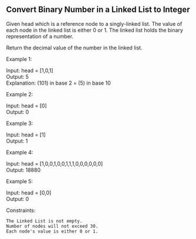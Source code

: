 ## Convert Binary Number in a Linked List to Integer

Given head which is a reference node to a singly-linked list. The value of each node in the linked list is either 0 or 1. The linked list holds the binary representation of a number.

Return the decimal value of the number in the linked list.

 

Example 1:

Input: head = [1,0,1]  
Output: 5  
Explanation: (101) in base 2 = (5) in base 10

Example 2:

Input: head = [0]  
Output: 0

Example 3:

Input: head = [1]  
Output: 1

Example 4:

Input: head = [1,0,0,1,0,0,1,1,1,0,0,0,0,0,0]  
Output: 18880

Example 5:

Input: head = [0,0]  
Output: 0

 

Constraints:

    The Linked List is not empty.
    Number of nodes will not exceed 30.
    Each node's value is either 0 or 1.
